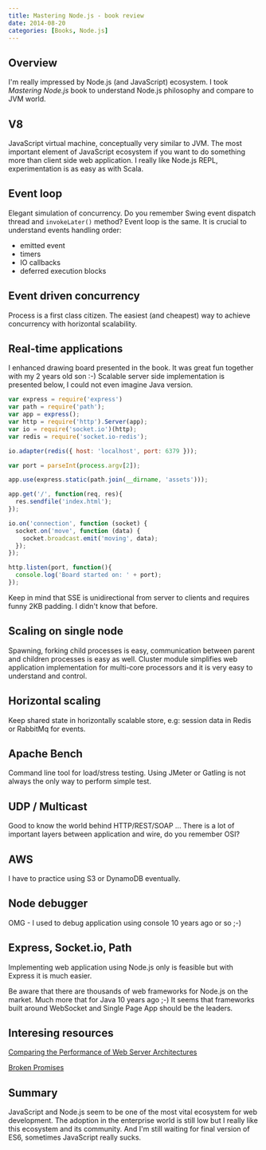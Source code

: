```yaml
---
title: Mastering Node.js - book review
date: 2014-08-20
categories: [Books, Node.js]
---
```


## Overview

I'm really impressed by Node.js (and JavaScript) ecosystem. I took _Mastering Node.js_ book to understand Node.js philosophy and compare to JVM world.

## V8

JavaScript virtual machine, conceptually very similar to JVM. 
The most important element of JavaScript ecosystem if you want to do something more than client side web application.
I really like Node.js REPL, experimentation is as easy as with Scala.

## Event loop

Elegant simulation of concurrency. Do you remember Swing event dispatch thread and `invokeLater()` method? Event loop is the same.
It is crucial to understand events handling order:

* emitted event
* timers
* IO callbacks
* deferred execution blocks

## Event driven concurrency

Process is a first class citizen. The easiest (and cheapest) way to achieve concurrency with horizontal scalability. 

## Real-time applications

I enhanced drawing board presented in the book. It was great fun together with my 2 years old son :-)
Scalable server side implementation is presented below, I could not even imagine Java version. 

``` javascript
var express = require('express')
var path = require('path');
var app = express();
var http = require('http').Server(app);
var io = require('socket.io')(http);
var redis = require('socket.io-redis');

io.adapter(redis({ host: 'localhost', port: 6379 }));

var port = parseInt(process.argv[2]);

app.use(express.static(path.join(__dirname, 'assets')));

app.get('/', function(req, res){
  res.sendfile('index.html');
});

io.on('connection', function (socket) {
  socket.on('move', function (data) {
    socket.broadcast.emit('moving', data);
  });
});

http.listen(port, function(){
  console.log('Board started on: ' + port);
});
```

Keep in mind that SSE is unidirectional from server to clients and requires funny 2KB padding. I didn't know that before.

## Scaling on single node

Spawning, forking child processes is easy, communication between parent and children processes is easy as well.
Cluster module simplifies web application implementation for multi-core processors and it is very easy to understand and control.

## Horizontal scaling

Keep shared state in horizontally scalable store, e.g: session data in Redis or RabbitMq for events.

## Apache Bench

Command line tool for load/stress testing. Using JMeter or Gatling is not always the only way to perform simple test.

## UDP / Multicast

Good to know the world behind HTTP/REST/SOAP ... There is a lot of important layers between application and wire, do you remember OSI? 

## AWS

I have to practice using S3 or DynamoDB eventually.

## Node debugger

OMG - I used to debug application using console 10 years ago or so ;-)

## Express, Socket.io, Path 

Implementing web application using Node.js only is feasible but with Express it is much easier.

Be aware that there are thousands of web frameworks for Node.js on the market. Much more that for Java 10 years ago ;-)
It seems that frameworks built around WebSocket and Single Page App should be the leaders.

## Interesing resources

[Comparing the Performance of Web Server Architectures](https://cs.uwaterloo.ca/~brecht/papers/getpaper.php?file=eurosys-2007.pdf)

[Broken Promises](http://www.futurealoof.com/posts/broken-promises.html)

## Summary

JavaScript and Node.js seem to be one of the most vital ecosystem for web development. 
The adoption in the enterprise world is still low but I really like this ecosystem and its community.
And I'm still waiting for final version of ES6, sometimes JavaScript really sucks.
